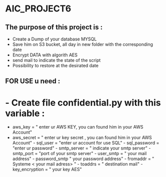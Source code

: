 # AIC_PROJECT6

## The purpose of this project is : 

  - Create a Dump of your database MYSQL
  - Save him on S3 bucket, all day in new folder with the corresponding date
  - Encrypt DATA with algorith AES 
  - send mail to indicate the state of the script
  - Possibility to restore at the desirated date 
 
 ## FOR USE u need :
 
 # - Create file confidential.py with this variable : 
 - aws_key = " enter ur AWS KEY, you can found him in your AWS Account"
 - aws_secret = " enter ur key secret , you can found him in your AWS Account"
                                                      - sql_user = "enter ur account for use SQL"
                                                      - sql_password = "enter ur password"
                                                      - smtp_server = " indicate your smtp server"
                                                      - smtp_port = "port of your smtp server"
                                                      - user_smtp = " your mail address"
                                                      - password_smtp " your password address"
                                                      - fromaddr = " Systeme < your mail adress> "
                                                      - toaddrs = " destination mail"
                                                      - key_encryption = " your key AES"
                                                      
